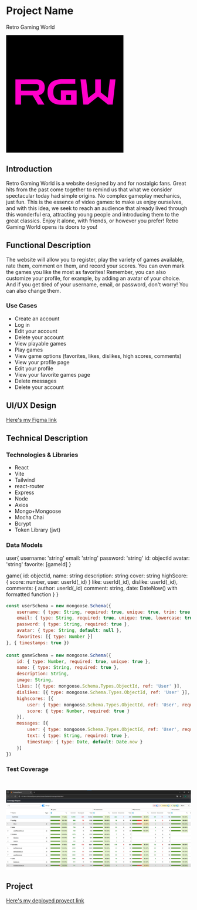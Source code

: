 # Project Name
Retro Gaming World

![Aqui mi imagen](./frontend/public/images/Rgw.jpg)

## Introduction

Retro Gaming World is a website designed by and for nostalgic fans. Great hits from the past come together to remind us that what we consider spectacular today had simple origins. No complex gameplay mechanics, just fun.
This is the essence of video games: to make us enjoy ourselves, and with this idea, we seek to reach an audience that already lived through this wonderful era, attracting young people and introducing them to the great classics.
Enjoy it alone, with friends, or however you prefer! Retro Gaming World opens its doors to you!

## Functional Description

The website will allow you to register, play the variety of games available, rate them, comment on them, and record your scores. You can even mark the games you like the most as favorites! Remember, you can also customize your profile, for example, by adding an avatar of your choice. And if you get tired of your username, email, or password, don't worry! You can also change them.

### Use Cases

- Create an account
- Log in
- Edit your account
- Delete your account
- View playable games
- Play games
- View game options (favorites, likes, dislikes, high scores, comments)
- View your profile page
- Edit your profile
- View your favorite games page
- Delete messages
- Delete your account

## UI/UX Design

[Here's my Figma link](https://www.figma.com/design/fToTgRo8hcjUxl2uNbJs0u/Retro-Gaming-World?node-id=0-1&t=hKUJGRAyuKRCMGuu-1) 

## Technical Description

### Technologies & Libraries

- React
- Vite
- Tailwind
- react-router
- Express
- Node
- Axios
- Mongo+Mongoose
- Mocha Chai
- Bcrypt 
- Token Library (jwt)

### Data Models

user{
  username: 'string'
  email: 'string'
  password: 'string'
  id: objectId
  avatar: 'string'
  favorite: [gameId]
}

game{
  id: objectid,
  name: string
  description: string
  cover: string
  highScore: {
    score: number,
    user: userId(_id)
  }
  like: userId(_id),
  dislike: userId(_id),
  comments: {
    author: userId(_id)
    comment: string,
    date: DateNow() with formatted function
  }
}

```js
const userSchema = new mongoose.Schema({
    username: { type: String, required: true, unique: true, trim: true },
    email: { type: String, required: true, unique: true, lowercase: true, trim: true },
    password: { type: String, required: true },
    avatar: { type: String, default: null },
    favorites: [{ type: Number }]
}, { timestamps: true })

const gameSchema = new mongoose.Schema({
    id: { type: Number, required: true, unique: true },
    name: { type: String, required: true },
    description: String,
    image: String,
    likes: [{ type: mongoose.Schema.Types.ObjectId, ref: 'User' }],
    dislikes: [{ type: mongoose.Schema.Types.ObjectId, ref: 'User' }],
    highscores: [{
        user: { type: mongoose.Schema.Types.ObjectId, ref: 'User', required: true },
        score: { type: Number, required: true }
    }],
    messages: [{
        user: { type: mongoose.Schema.Types.ObjectId, ref: 'User', required: true },
        text: { type: String, required: true },
        timestamp: { type: Date, default: Date.now }
    }]
})
```


### Test Coverage

</br>

![Aqui mi imagen](./frontend/public/images/CoverageReport.jpg)

## Project

[Here's my deployed proyect link](https://retro-gaming-world.surge.sh/)

